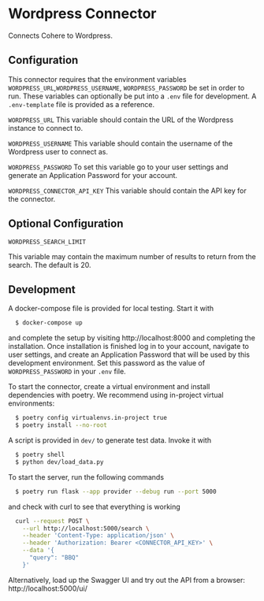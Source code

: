 # Wordpress Connector

Connects Cohere to Wordpress.

## Configuration

This connector requires that the environment variables `WORDPRESS_URL`,`WORDPRESS_USERNAME`, `WORDPRESS_PASSWORD` be set in order to run.
These variables can optionally be put into a `.env` file for development.
A `.env-template` file is provided as a reference.

`WORDPRESS_URL`
This variable should contain the URL of the Wordpress instance to connect to.

`WORDPRESS_USERNAME`
This variable should contain the username of the Wordpress user to connect as.

`WORDPRESS_PASSWORD`
To set this variable go to your user settings and generate an Application Password for your account.

`WORDPRESS_CONNECTOR_API_KEY`
This variable should contain the API key for the connector.

## Optional Configuration
```
WORDPRESS_SEARCH_LIMIT
```
This variable may contain the maximum number of results to return from the search. The default is 20.

## Development

A docker-compose file is provided for local testing. Start it with

```bash
  $ docker-compose up
```

and complete the setup by visiting http://localhost:8000 and completing the installation. Once installation is finished log in to your account, navigate to user settings, and create
an Application Password that will be used by this development environment. Set this password as the value of `WORDPRESS_PASSWORD` in your `.env` file.

To start the connector, create a virtual environment and install dependencies with poetry. We recommend using in-project virtual environments:

```bash
  $ poetry config virtualenvs.in-project true
  $ poetry install --no-root
```

A script is provided in `dev/` to generate test data. Invoke it with

```bash
  $ poetry shell
  $ python dev/load_data.py
```

To start the server, run the following commands

```bash
  $ poetry run flask --app provider --debug run --port 5000
```

and check with curl to see that everything is working

```bash
  curl --request POST \
    --url http://localhost:5000/search \
    --header 'Content-Type: application/json' \
    --header 'Authorization: Bearer <CONNECTOR_API_KEY>' \
    --data '{
      "query": "BBQ"
    }'
```

Alternatively, load up the Swagger UI and try out the API from a browser: http://localhost:5000/ui/
